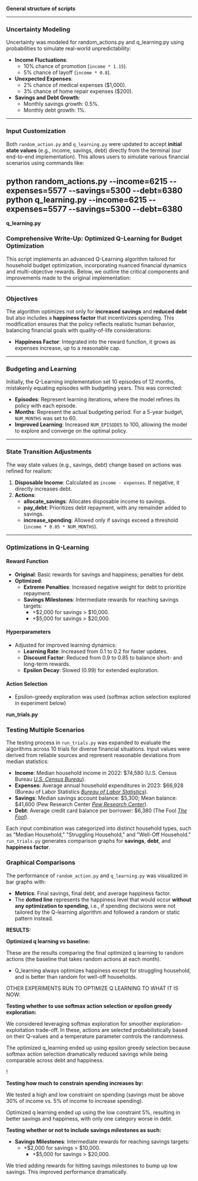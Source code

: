 **General structure of scripts**

---

### **Uncertainty Modeling**

Uncertainty was modeled for random\_actions.py and q\_learning.py using probabilities to simulate real-world unpredictability:

* **Income Fluctuations**:  
  * 10% chance of promotion (`income * 1.15`).  
  * 5% chance of layoff (`income * 0.8`).  
* **Unexpected Expenses**:  
  * 2% chance of medical expenses ($1,000).  
  * 3% chance of home repair expenses ($200).  
* **Savings and Debt Growth**:  
  * Monthly savings growth: 0.5%.  
  * Monthly debt growth: 1%.

---

### **Input Customization**

Both `random_action.py` and `q_learning.py` were updated to accept **initial state values** (e.g., income, savings, debt) directly from the terminal (our end-to-end implementation). This allows users to simulate various financial scenarios using commands like:

python random\_actions.py \--income=6215 \--expenses=5577 \--savings=5300 \--debt=6380  
python q\_learning.py \--income=6215 \--expenses=5577 \--savings=5300 \--debt=6380  
---

**q\_learning.py**

### **Comprehensive Write-Up: Optimized Q-Learning for Budget Optimization**

This script implements an advanced Q-Learning algorithm tailored for household budget optimization, incorporating nuanced financial dynamics and multi-objective rewards. Below, we outline the critical components and improvements made to the original implementation:

---

### **Objectives**

The algorithm optimizes not only for **increased savings** and **reduced debt** but also includes a **happiness factor** that incentivizes spending. This modification ensures that the policy reflects realistic human behavior, balancing financial goals with quality-of-life considerations:

* **Happiness Factor**: Integrated into the reward function, it grows as expenses increase, up to a reasonable cap.

---

### **Budgeting and Learning**

Initially, the Q-Learning implementation set 10 episodes of 12 months, mistakenly equating episodes with budgeting years. This was corrected:

* **Episodes**: Represent learning iterations, where the model refines its policy with each episode.  
* **Months**: Represent the actual budgeting period. For a 5-year budget, `NUM_MONTHS` was set to 60\.  
* **Improved Learning**: Increased `NUM_EPISODES` to 100, allowing the model to explore and converge on the optimal policy.

---

### **State Transition Adjustments**

The way state values (e.g., savings, debt) change based on actions was refined for realism:

1. **Disposable Income**: Calculated as `income - expenses`. If negative, it directly increases debt.  
2. **Actions**:  
   * **allocate\_savings**: Allocates disposable income to savings.  
   * **pay\_debt**: Prioritizes debt repayment, with any remainder added to savings.  
   * **increase\_spending**: Allowed only if savings exceed a threshold (`income * 0.05 * NUM_MONTHS`).

---

### **Optimizations in Q-Learning**

#### **Reward Function**

* **Original**: Basic rewards for savings and happiness; penalties for debt.  
* **Optimized**:  
  * **Extreme Penalties**: Increased negative weight for debt to prioritize repayment.  
  * **Savings Milestones**: Intermediate rewards for reaching savings targets:  
    * \+$2,000 for savings \> $10,000.  
    * \+$5,000 for savings \> $20,000.

#### **Hyperparameters**

* Adjusted for improved learning dynamics:  
  * **Learning Rate**: Increased from 0.1 to 0.2 for faster updates.  
  * **Discount Factor**: Reduced from 0.9 to 0.85 to balance short- and long-term rewards.  
  * **Epsilon Decay**: Slowed (0.99) for extended exploration.

#### **Action Selection**

* Epsilon-greedy exploration was used (softmax action selection explored in experiment below)

**run\_trials.py**

### **Testing Multiple Scenarios**

The testing process in `run_trials.py` was expanded to evaluate the algorithms across 10 trials for diverse financial situations. Input values were derived from reliable sources and represent reasonable deviations from median statistics:

* **Income**: Median household income in 2022: $74,580 (U.S. Census Bureau [*U.S. Census Bureau*](https://www.census.gov/library/publications/2023/demo/p60-279.html?utm_source=chatgpt.com)).  
* **Expenses**: Average annual household expenditures in 2023: $66,928 (Bureau of Labor Statistics [*Bureau of Labor Statistics*](https://www.bls.gov/news.release/cesan.nr0.htm?utm_source=chatgpt.com)).  
* **Savings**: Median savings account balance: $5,300; Mean balance: $41,600 (Pew Research Center [*Pew Research Center*](https://www.pewresearch.org/2023/12/04/the-assets-households-own-and-the-debts-they-carry/?utm_source=chatgpt.com)).  
* **Debt**: Average credit card balance per borrower: $6,380 (The Fool [*The Fool*](https://www.fool.com/money/research/average-household-debt/?utm_source=chatgpt.com)).

Each input combination was categorized into distinct household types, such as "Median Household," "Struggling Household," and "Well-Off Household." `run_trials.py` generates comparison graphs for **savings**, **debt**, and **happiness factor**.

### **Graphical Comparisons**

The performance of `random_action.py` and `q_learning.py` was visualized in bar graphs with:

* **Metrics**: Final savings, final debt, and average happiness factor.  
* The **dotted line** represents the happiness level that would occur **without any optimization to spending**, i.e., if spending decisions were not tailored by the Q-learning algorithm and followed a random or static pattern instead.

**RESULTS:**

**Optimized q learning vs baseline:**

These are the results comparing the final optimized q learning to random actions (the baseline that takes random actions at each month). 

- Q\_learning always optimizes happiness except for struggling household, and is better than random for well-off households.

OTHER EXPERIMENTS RUN TO OPTIMIZE Q LEARNING TO WHAT IT IS NOW:

**Testing whether to use softmax action selection or epsilon greedy exploration:**

We considered leveraging softmax exploration for smoother exploration-exploitation trade-off. In these, actions are selected probabilistically based on their Q-values and a temperature parameter controls the randomness. 

The optimized q\_learning ended up using epsilon greedy selection because softmax action selection dramatically reduced savings while being comparable across debt and happiness.

!

**Testing how much to constrain spending increases by:**

We tested a high and low constraint on spending (savings must be above 30% of income vs. 5% of income to increase spending). 

Optimized q learning ended up using the low constraint 5%, resulting in better savings and happiness, with only one category worse in debt.


**Testing whether or not to include savings milestones as such:**

* **Savings Milestones**: Intermediate rewards for reaching savings targets:  
  * \+$2,000 for savings \> $10,000.  
    * \+$5,000 for savings \> $20,000.

We tried adding rewards for hitting savings milestones to bump up low savings. This improved performance dramatically.
